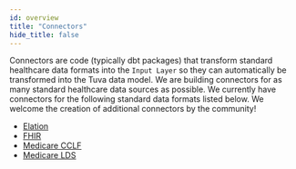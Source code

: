 ```yaml
---
id: overview
title: "Connectors"
hide_title: false
---
```


Connectors are code (typically dbt packages) that transform standard healthcare data formats into the `Input Layer` so they can automatically be transformed into the Tuva data model.  We are building connectors for as many standard healthcare data sources as possible.  We currently have connectors for the following standard data formats listed below.  We welcome the creation of additional connectors by the community!
- [Elation](https://github.com/tuva-health/elation_connector)
- [FHIR](https://github.com/tuva-health/FHIR_connector)
- [Medicare CCLF](https://github.com/tuva-health/medicare_cclf_connector)
- [Medicare LDS](https://github.com/tuva-health/medicare_saf_connector)